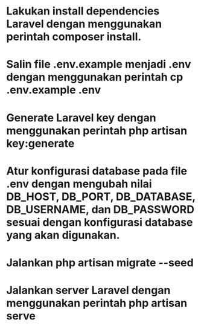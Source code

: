 # Lakukan install dependencies Laravel dengan menggunakan perintah <strong>composer install</strong>. <br>
# Salin file .env.example menjadi .env dengan menggunakan perintah <strong>cp .env.example .env</strong> <br>
# Generate Laravel key dengan menggunakan perintah <strong>php artisan key:generate</strong> <br>
# Atur konfigurasi database pada file .env dengan mengubah nilai DB_HOST, DB_PORT, DB_DATABASE, DB_USERNAME, dan DB_PASSWORD sesuai dengan konfigurasi database yang akan digunakan. <br>
# Jalankan <strong>php artisan migrate --seed</strong>
# Jalankan server Laravel dengan menggunakan perintah <strong>php artisan serve</strong> <br>